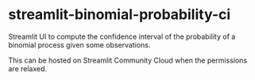 # streamlit-binomial-probability-ci

Streamlit UI to compute the confidence interval of the probability of a binomial process given some observations.

This can be hosted on Streamlit Community Cloud when the permissions are relaxed.
